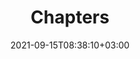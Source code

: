 ---
title: "Chapters"
description: ""
date: 2021-09-15T08:38:10+03:00
lastmod: 2021-09-15T08:38:10+03:00
draft: false
images: []
---